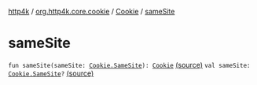 [http4k](../../index.md) / [org.http4k.core.cookie](../index.md) / [Cookie](index.md) / [sameSite](./same-site.md)

# sameSite

`fun sameSite(sameSite: `[`Cookie.SameSite`](-same-site/index.md)`): `[`Cookie`](index.md) [(source)](https://github.com/http4k/http4k/blob/master/http4k-core/src/main/kotlin/org/http4k/core/cookie/Cookie.kt#L28)
`val sameSite: `[`Cookie.SameSite`](-same-site/index.md)`?` [(source)](https://github.com/http4k/http4k/blob/master/http4k-core/src/main/kotlin/org/http4k/core/cookie/Cookie.kt#L20)